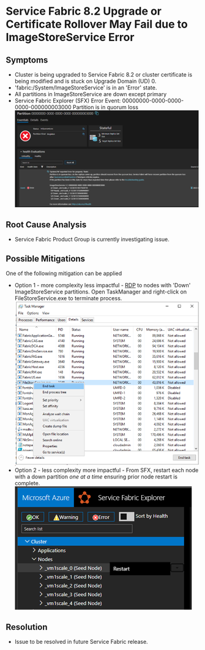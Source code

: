 # Service Fabric 8.2 Upgrade or Certificate Rollover May Fail due to ImageStoreService Error

## Symptoms

- Cluster is being upgraded to Service Fabric 8.2 or cluster certificate is being modified and is stuck on Upgrade Domain (UD) 0.
- 'fabric:/System/ImageStoreService' is in an 'Error' state.
- All partitions in ImageStoreService are down except primary
- Service Fabric Explorer (SFX) Error Event:
    00000000-0000-0000-0000-000000003000 Partition is in quorum loss
    ![](../media/sfx-imagestore-quorum-loss.png)


## Root Cause Analysis

- Service Fabric Product Group is currently investigating issue.

## Possible Mitigations

One of the following mitigation can be applied

- Option 1 - more complexity less impactful - [RDP](https://docs.microsoft.com/azure/service-fabric/service-fabric-cluster-remote-connect-to-azure-cluster-node) to nodes with 'Down' ImageStoreService partitions. Open TaskManager and right-click on FileStoreService.exe to terminate process.
    ![](../media/task-manager-filestoreservice-terminate.png)
- Option 2 - less complexity more impactful - From SFX, restart each node with a down partition *one at a time* ensuring prior node restart is complete.
    ![](../media/sfx-node-restart.png)


## Resolution

- Issue to be resolved in future Service Fabric release.